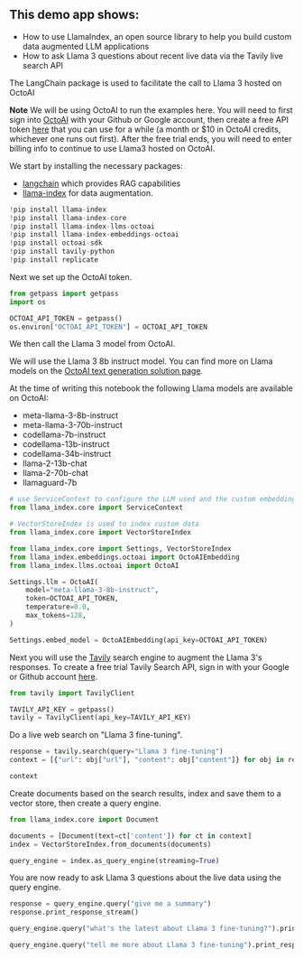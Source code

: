 ## This demo app shows:
* How to use LlamaIndex, an open source library to help you build custom data augmented LLM applications
* How to ask Llama 3 questions about recent live data via the Tavily live search API

The LangChain package is used to facilitate the call to Llama 3 hosted on OctoAI

**Note** We will be using OctoAI to run the examples here. You will need to first sign into [OctoAI](https://octoai.cloud/) with your Github or Google account, then create a free API token [here](https://octo.ai/docs/getting-started/how-to-create-an-octoai-access-token) that you can use for a while (a month or $10 in OctoAI credits, whichever one runs out first).
After the free trial ends, you will need to enter billing info to continue to use Llama3 hosted on OctoAI.

We start by installing the necessary packages:
- [langchain](https://python.langchain.com/docs/get_started/introduction) which provides RAG capabilities
- [llama-index](https://docs.llamaindex.ai/en/stable/) for data augmentation.


```python
!pip install llama-index 
!pip install llama-index-core
!pip install llama-index-llms-octoai
!pip install llama-index-embeddings-octoai
!pip install octoai-sdk
!pip install tavily-python
!pip install replicate
```

Next we set up the OctoAI token.


```python
from getpass import getpass
import os

OCTOAI_API_TOKEN = getpass()
os.environ["OCTOAI_API_TOKEN"] = OCTOAI_API_TOKEN
```

We then call the Llama 3 model from OctoAI.

We will use the Llama 3 8b instruct model. You can find more on Llama models on the [OctoAI text generation solution page](https://octoai.cloud/text).

At the time of writing this notebook the following Llama models are available on OctoAI:
* meta-llama-3-8b-instruct
* meta-llama-3-70b-instruct
* codellama-7b-instruct
* codellama-13b-instruct
* codellama-34b-instruct
* llama-2-13b-chat
* llama-2-70b-chat
* llamaguard-7b


```python
# use ServiceContext to configure the LLM used and the custom embeddings
from llama_index.core import ServiceContext

# VectorStoreIndex is used to index custom data 
from llama_index.core import VectorStoreIndex

from llama_index.core import Settings, VectorStoreIndex
from llama_index.embeddings.octoai import OctoAIEmbedding
from llama_index.llms.octoai import OctoAI

Settings.llm = OctoAI(
    model="meta-llama-3-8b-instruct",
    token=OCTOAI_API_TOKEN,
    temperature=0.0,
    max_tokens=128,
)

Settings.embed_model = OctoAIEmbedding(api_key=OCTOAI_API_TOKEN)
```

Next you will use the [Tavily](https://tavily.com/) search engine to augment the Llama 3's responses. To create a free trial Tavily Search API, sign in with your Google or Github account [here](https://app.tavily.com/sign-in).


```python
from tavily import TavilyClient

TAVILY_API_KEY = getpass()
tavily = TavilyClient(api_key=TAVILY_API_KEY)
```

Do a live web search on "Llama 3 fine-tuning".


```python
response = tavily.search(query="Llama 3 fine-tuning")
context = [{"url": obj["url"], "content": obj["content"]} for obj in response['results']]
```


```python
context
```

Create documents based on the search results, index and save them to a vector store, then create a query engine.


```python
from llama_index.core import Document

documents = [Document(text=ct['content']) for ct in context]
index = VectorStoreIndex.from_documents(documents)

query_engine = index.as_query_engine(streaming=True)
```

You are now ready to ask Llama 3 questions about the live data using the query engine.


```python
response = query_engine.query("give me a summary")
response.print_response_stream()
```


```python
query_engine.query("what's the latest about Llama 3 fine-tuning?").print_response_stream()
```


```python
query_engine.query("tell me more about Llama 3 fine-tuning").print_response_stream()
```
